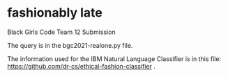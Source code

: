 # fashionably late
Black Girls Code Team 12 Submission

The query is in the bgc2021-realone.py file. 

The information used for the IBM Natural Language Classifier is in this file: https://github.com/dr-cs/ethical-fashion-classifier .
